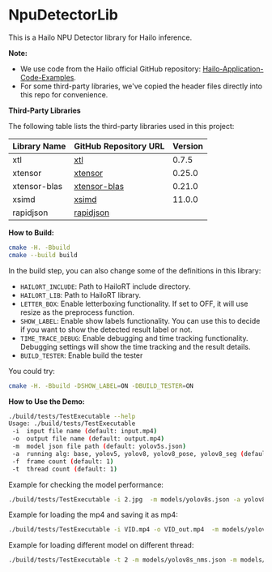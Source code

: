 # NpuDetectorLib

This is a Hailo NPU Detector library for Hailo inference.

**Note:**
- We use code from the Hailo official GitHub repository: [Hailo-Application-Code-Examples](https://github.com/hailo-ai/Hailo-Application-Code-Examples).
- For some third-party libraries, we've copied the header files directly into this repo for convenience.

**Third-Party Libraries**

The following table lists the third-party libraries used in this project:

| Library Name   | GitHub Repository URL                           | Version |
|----------------|-------------------------------------------------|---------|
| xtl            | [xtl](https://github.com/xtensor-stack/xtl)     | 0.7.5   |
| xtensor        | [xtensor](https://github.com/xtensor-stack/xtensor) | 0.25.0  |
| xtensor-blas   | [xtensor-blas](https://github.com/xtensor-stack/xtensor-blas) | 0.21.0  |
| xsimd          | [xsimd](https://github.com/xtensor-stack/xsimd) | 11.0.0  |
| rapidjson      | [rapidjson](https://github.com/Tencent/rapidjson) |   |

**How to Build:**

```sh
cmake -H. -Bbuild
cmake --build build
```

In the build step, you can also change some of the definitions in this library:
- `HAILORT_INCLUDE`: Path to HailoRT include directory.
- `HAILORT_LIB`: Path to HailoRT library.
- `LETTER_BOX`: Enable letterboxing functionality. If set to OFF, it will use resize as the preprocess function.
- `SHOW_LABEL`: Enable show labels functionality. You can use this to decide if you want to show the detected result label or not.
- `TIME_TRACE_DEBUG`: Enable debugging and time tracking functionality. Debugging settings will show the time tracking and the result details.
- `BUILD_TESTER`: Enable build the tester

You could try:  
```sh
cmake -H. -Bbuild -DSHOW_LABEL=ON -DBUILD_TESTER=ON
```

**How to Use the Demo:**

```sh
./build/tests/TestExecutable --help
Usage: ./build/tests/TestExecutable
 -i  input file name (default: input.mp4)
 -o  output file name (default: output.mp4)
 -m  model json file path (default: yolov5s.json)
 -a  running alg: base, yolov5, yolov8, yolov8_pose, yolov8_seg (default: yolov5)
 -f  frame count (default: 1)
 -t  thread count (default: 1)
```

Example for checking the model performance:
```sh
./build/tests/TestExecutable -i 2.jpg  -m models/yolov8s.json -a yolov8 -f 200 -t 10
```

Example for loading the mp4 and saving it as mp4:
```sh
./build/tests/TestExecutable -i VID.mp4 -o VID_out.mp4  -m models/yolov8s_nms.json -a base
```

Example for loading different model on different thread:
```sh
./build/tests/TestExecutable -t 2 -m models/yolov8s_nms.json -m models/yolov8s_seg.json -a base -a yolov8_seg
```
